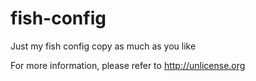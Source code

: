 # fish-config

Just my fish config copy as much as you like

For more information, please refer to <http://unlicense.org>
